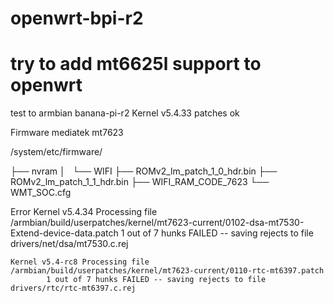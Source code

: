# openwrt-bpi-r2
# try to add mt6625l support to openwrt

test to armbian banana-pi-r2
    Kernel v5.4.33	patches ok

Firmware mediatek mt7623

/system/etc/firmware/

├── nvram
│   └── WIFI
├── ROMv2_lm_patch_1_0_hdr.bin
├── ROMv2_lm_patch_1_1_hdr.bin
├── WIFI_RAM_CODE_7623
└── WMT_SOC.cfg


Error
    Kernel v5.4.34	Processing file /armbian/build/userpatches/kernel/mt7623-current/0102-dsa-mt7530-Extend-device-data.patch
			1 out of 7 hunks FAILED -- saving rejects to file drivers/net/dsa/mt7530.c.rej

    Kernel v5.4-rc8	Processing file /armbian/build/userpatches/kernel/mt7623-current/0110-rtc-mt6397.patch
			1 out of 7 hunks FAILED -- saving rejects to file drivers/rtc/rtc-mt6397.c.rej

